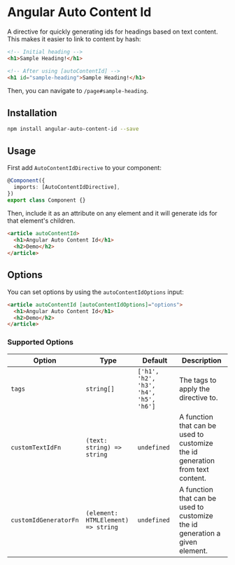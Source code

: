 # Angular Auto Content Id

A directive for quickly generating ids for headings based on text content.
This makes it easier to link to content by hash:

```html
<!-- Initial heading -->
<h1>Sample Heading!</h1>

<!-- After using [autoContentId] -->
<h1 id="sample-heading">Sample Heading!</h1>
```

Then, you can navigate to `/page#sample-heading`.

## Installation

```sh
npm install angular-auto-content-id --save
```

## Usage

First add `AutoContentIdDirective` to your component:

```ts
@Component({
  imports: [AutoContentIdDirective],
})
export class Component {}
```

Then, include it as an attribute on any element and it will generate
ids for that element's children.

```html
<article autoContentId>
  <h1>Angular Auto Content Id</h1>
  <h2>Demo</h2>
</article>
```

## Options

You can set options by using the `autoContentIdOptions` input:

```html
<article autoContentId [autoContentIdOptions]="options">
  <h1>Angular Auto Content Id</h1>
  <h2>Demo</h2>
</article>
```

### Supported Options

| Option                | Type                               | Default                                | Description                                                                   |
| --------------------- | ---------------------------------- | -------------------------------------- | ----------------------------------------------------------------------------- |
| `tags`                | `string[]`                         | `['h1', 'h2', 'h3', 'h4', 'h5', 'h6']` | The tags to apply the directive to.                                           |
| `customTextIdFn`      | `(text: string) => string`         | `undefined`                            | A function that can be used to customize the id generation from text content. |
| `customIdGeneratorFn` | `(element: HTMLElement) => string` | `undefined`                            | A function that can be used to customize the id generation a given element.   |
